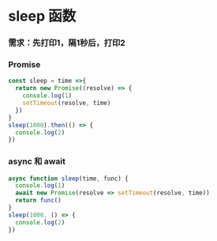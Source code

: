 # sleep 函数

### 需求：先打印1，隔1秒后，打印2

### Promise
  ```js
  const sleep = time =>{
    return new Promise((resolve) => {
      console.log(1)
      setTimeout(resolve, time)
    })
  }
  sleep(1000).then(() => {
    console.log(2)
  })
  ```

### async 和 await
  ```js
  async function sleep(time, func) {
    console.log(1)
    await new Promise(resolve => setTimeout(resolve, time))
    return func()
  }
  sleep(1000, () => {
    console.log(2)
  })
  ```

### 
